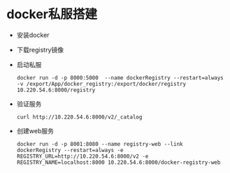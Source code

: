 # docker私服搭建

* 安装docker

* 下载registry镜像

* 启动私服

  ```shell
  docker run -d -p 8000:5000  --name dockerRegistry --restart=always -v /export/App/docker_registry:/export/docker/registry 10.220.54.6:8000/registry
  ```

* 验证服务  

  ```shell
  curl http://10.220.54.6:8000/v2/_catalog
  ```

  

* 创建web服务

  ```shell
  docker run -d -p 8001:8080 --name registry-web --link dockerRegistry --restart=always -e REGISTRY_URL=http://10.220.54.6:8000/v2 -e REGISTRY_NAME=localhost:8000 10.220.54.6:8000/docker-registry-web 
  ```

  

